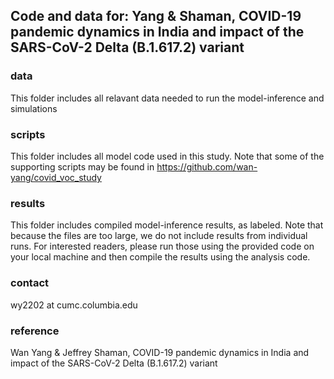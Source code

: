 ## Code and data for: Yang & Shaman, COVID-19 pandemic dynamics in India and impact of the SARS-CoV-2 Delta (B.1.617.2) variant


### data
This folder includes all relavant data needed to run the model-inference and simulations

### scripts
This folder includes all model code used in this study. 
Note that some of the supporting scripts may be found in https://github.com/wan-yang/covid_voc_study


### results
This folder includes compiled model-inference results, as labeled. 
Note that because the files are too large, we do not include results from individual runs. For interested readers, please run those using the provided code on your local machine and then compile the results using the analysis code. 

### contact
wy2202 at cumc.columbia.edu

### reference
Wan Yang & Jeffrey Shaman, COVID-19 pandemic dynamics in India and impact of the SARS-CoV-2 Delta (B.1.617.2) variant